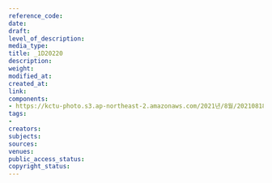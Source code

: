 ```yaml
---
reference_code: 
date: 
draft: 
level_of_description: 
media_type: 
title: _1D20220
description: 
weight: 
modified_at: 
created_at: 
link: 
components:
- https://kctu-photo.s3.ap-northeast-2.amazonaws.com/2021년/8월/20210818_양경수+민주노총+위원장+출입기자단+기자간담회/_1D20220.jpg
tags:
- 
creators: 
subjects: 
sources: 
venues: 
public_access_status: 
copyright_status: 
---
```

